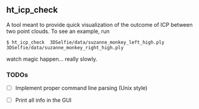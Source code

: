 ## ht_icp_check 

A tool meant to provide quick visualization of the outcome of ICP between two point clouds. To see an example, run 
```
$ ht_icp_check  3DSelfie/data/suzanne_monkey_left_high.ply 3DSelfie/data/suzanne_monkey_right_high.ply 
```
watch magic happen... really slowly.

### TODOs

- [ ] Implement proper command line parsing (Unix style)
- [ ] Print all info in the GUI

